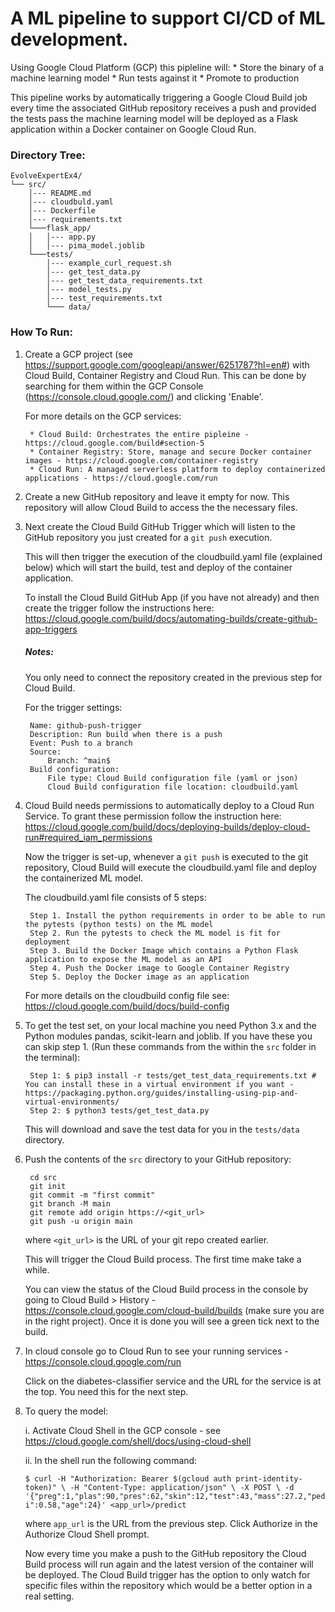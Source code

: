 # A ML pipeline to support CI/CD of ML development. 

Using Google Cloud Platform (GCP) this pipleline will:
	* Store the binary of a machine learning model
	* Run tests against it
	* Promote to production

This pipeline works by automatically triggering a Google Cloud Build job every time the associated GitHub 
repository receives a push and provided the tests pass the machine learning model will be deployed as a 
Flask application within a Docker container on Google Cloud Run.

### Directory Tree:

```
EvolveExpertEx4/
└── src/
	│--- README.md
	│--- cloudbuld.yaml    
	│--- Dockerfile
	│--- requirements.txt
	└───flask_app/
	│   │--- app.py
	│   │--- pima_model.joblib  
	└───tests/
	    │--- example_curl_request.sh
	    │--- get_test_data.py
	    │--- get_test_data_requirements.txt
	    │--- model_tests.py
	    │--- test_requirements.txt
	    └─── data/
``` 


### How To Run:

1. Create a GCP project (see https://support.google.com/googleapi/answer/6251787?hl=en#) with Cloud Build, 
	Container Registry and Cloud Run. 
	This can be done by searching for them within the GCP Console (https://console.cloud.google.com/) 
	and clicking 'Enable'.

	For more details on the GCP services:

		* Cloud Build: Orchestrates the entire pipleine - https://cloud.google.com/build#section-5
		* Container Registry: Store, manage and secure Docker container images - https://cloud.google.com/container-registry
		* Cloud Run: A managed serverless platform to deploy containerized applications - https://cloud.google.com/run


2. Create a new GitHub repository and leave it empty for now. 
This repository will allow Cloud Build to access the the necessary files.

3. Next create the Cloud Build GitHub Trigger which will listen to the GitHub repository you just created for a `git push` execution. 

	This will then trigger the execution of the cloudbuild.yaml file (explained below) which will start the build, 
	test and deploy of the container application. 

	To install the Cloud Build GitHub App (if you have not already) and then create the trigger follow the instructions here:
		https://cloud.google.com/build/docs/automating-builds/create-github-app-triggers

	##### Notes:
	You only need to connect the repository created in the previous step for Cloud Build.
	
	For the trigger settings:

		Name: github-push-trigger
		Description: Run build when there is a push
		Event: Push to a branch
		Source: 
			Branch: ^main$
		Build configuration:
			File type: Cloud Build configuration file (yaml or json)
			Cloud Build configuration file location: cloudbuild.yaml

4. Cloud Build needs permissions to automatically deploy to a Cloud Run Service.
	To grant these permission follow the instruction here: 
	https://cloud.google.com/build/docs/deploying-builds/deploy-cloud-run#required_iam_permissions

	Now the trigger is set-up, whenever a `git push` is executed to the git repository, 
	Cloud Build will execute the cloudbuild.yaml file and deploy the containerized ML model.

	The cloudbuild.yaml file consists of 5 steps:
		
		Step 1. Install the python requirements in order to be able to run the pytests (python tests) on the ML model
		Step 2. Run the pytests to check the ML model is fit for deployment
		Step 3. Build the Docker Image which contains a Python Flask application to expose the ML model as an API
		Step 4. Push the Docker image to Google Container Registry
		Step 5. Deploy the Docker image as an application
	For more details on the cloudbuild config file see: https://cloud.google.com/build/docs/build-config

5. To get the test set, on your local machine you need Python 3.x and the Python modules pandas, scikit-learn and joblib.
	If you have these you can skip step 1. (Run these commands from the within the `src` folder in the terminal):

		Step 1: $ pip3 install -r tests/get_test_data_requirements.txt # You can install these in a virtual environment if you want - https://packaging.python.org/guides/installing-using-pip-and-virtual-environments/
		Step 2: $ python3 tests/get_test_data.py

	This will download and save the test data for you in the `tests/data` directory.

6. Push the contents of the `src` directory to your GitHub repository:

		cd src
		git init
		git commit -m "first commit"
		git branch -M main
		git remote add origin https://<git_url>
		git push -u origin main
	
	where `<git_url>` is the URL of your git repo created earlier.

	This will trigger the Cloud Build process. The first time make take a while.
	
	You can view the status of the Cloud Build process in the console by going to 
	Cloud Build > History - https://console.cloud.google.com/cloud-build/builds (make sure you are in the right project).
	Once it is done you will see a green tick next to the build.

7. In cloud console go to Cloud Run to see your running services - https://console.cloud.google.com/run
	
	Click on the diabetes-classifier service and the URL for the service is at the top. You need this for the next step.

8. To query the model:

	i. Activate Cloud Shell in the GCP console - see https://cloud.google.com/shell/docs/using-cloud-shell

	ii. In the shell run the following command:

	`
	$ curl -H "Authorization: Bearer $(gcloud auth print-identity-token)" \
	 -H "Content-Type: application/json" \
	 -X POST \
	 -d '{"preg":1,"plas":90,"pres":62,"skin":12,"test":43,"mass":27.2,"pedi":0.58,"age":24}' <app_url>/predict
	 `
	 
	 where `app_url` is the URL from the previous step. 
	 Click Authorize in the Authorize Cloud Shell prompt. 

	 Now every time you make a push to the GitHub repository the Cloud Build process will run again 
	 and the latest version of the container will be deployed. The Cloud Build trigger has the option to only
	 watch for specific files within the repository which would be a better option in a real setting.








